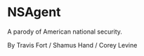 NSAgent
=======

A parody of American national security.

By Travis Fort / Shamus Hand / Corey Levine
